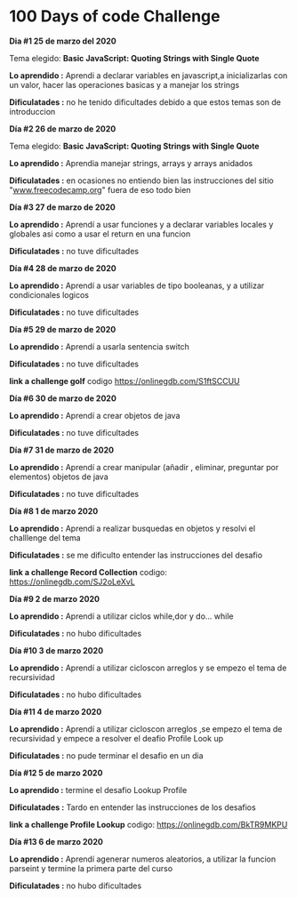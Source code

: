 # 100 Days of code Challenge  
**Dia #1 25 de marzo del 2020** 

Tema elegido: **Basic JavaScript: Quoting Strings with Single Quote**

**Lo aprendido :** Aprendi a declarar variables en javascript,a inicializarlas con un valor, hacer las operaciones basicas y a manejar
los strings 

**Dificulatades :** no he tenido dificultades debido a que estos temas son de introduccion 

**Día #2 26 de marzo de 2020**

Tema elegido: **Basic JavaScript: Quoting Strings with Single Quote**


**Lo aprendido :** Aprendia manejar strings, arrays y arrays anidados


**Dificulatades :** en ocasiones no entiendo bien las instrucciones del sitio "www.freecodecamp.org" fuera de eso todo bien


**Día #3 27 de marzo de 2020**

**Lo aprendido :** Aprendí a usar funciones y a declarar variables locales y globales asi como a usar el return en una funcion 

**Dificulatades :** no tuve dificultades 

**Día #4 28 de marzo de 2020**

**Lo aprendido :** Aprendí a usar variables de tipo booleanas, y a utilizar condicionales logicos 

**Dificulatades :** no tuve dificultades 

**Día #5 29 de marzo de 2020**

**Lo aprendido :**  Aprendí a usarla sentencia switch 

**Dificulatades :** no tuve dificultades

**link a challenge  golf** codigo https://onlinegdb.com/S1ftSCCUU

**Día #6 30 de marzo de 2020**

**Lo aprendido :**  Aprendí a crear objetos de java  

**Dificulatades :** no tuve dificultades

**Día #7 31 de marzo de 2020**

**Lo aprendido :**  Aprendí a crear manipular (añadir , eliminar, preguntar por elementos) objetos de java  

**Dificulatades :** no tuve dificultades

**Día #8 1 de marzo 2020**

**Lo aprendido :**  Aprendí a realizar busquedas en objetos y resolvi el challlenge del tema  

**Dificulatades :** se me dificulto entender las instrucciones del desafio

**link a challenge  Record Collection** codigo: https://onlinegdb.com/SJ2oLeXvL


**Día #9 2 de marzo 2020**

**Lo aprendido :**  Aprendí a utilizar ciclos while,dor y do... while  

**Dificulatades :** no hubo dificultades

**Día #10 3 de marzo 2020**

**Lo aprendido :**  Aprendí a utilizar cicloscon arreglos y se empezo el tema de recursividad  

**Dificulatades :** no hubo dificultades


**Día #11 4 de marzo 2020**

**Lo aprendido :**  Aprendí a utilizar cicloscon arreglos ,se empezo el tema de recursividad y   empece a resolver el deafio Profile Look up  

**Dificulatades :** no pude terminar el desafio en un dia


**Día #12 5 de marzo 2020**

**Lo aprendido :** termine el desafio Lookup Profile

**Dificulatades :** Tardo en entender las instrucciones de los desafios

**link a challenge Profile Lookup** codigo: https://onlinegdb.com/BkTR9MKPU



**Día #13 6 de marzo 2020**

**Lo aprendido :**  Aprendí agenerar numeros aleatorios, a utilizar la funcion parseint y termine la primera parte del curso  

**Dificulatades :** no hubo dificultades

